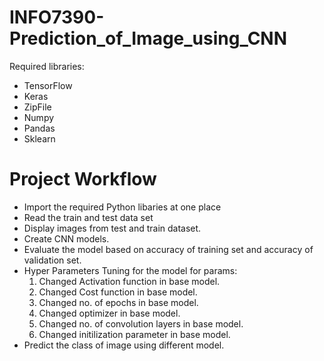 # INFO7390-Prediction_of_Image_using_CNN
Required libraries:

- TensorFlow
- Keras
- ZipFile
- Numpy
- Pandas
- Sklearn


# Project Workflow

- Import the required Python libaries at one place
- Read the train and test data set
- Display images from test and train dataset.
- Create CNN models. 
- Evaluate the model based on accuracy of training set and accuracy of validation set.
- Hyper Parameters Tuning for the model for params:
    1.  Changed Activation function in base model. 
    2.  Changed Cost function in base model.
    3.  Changed no. of epochs in base model.
    4.  Changed optimizer in base model.
    5.  Changed no. of convolution layers in base model.
    6.  Changed initilization parameter in base model.
- Predict the class of image using different model.

